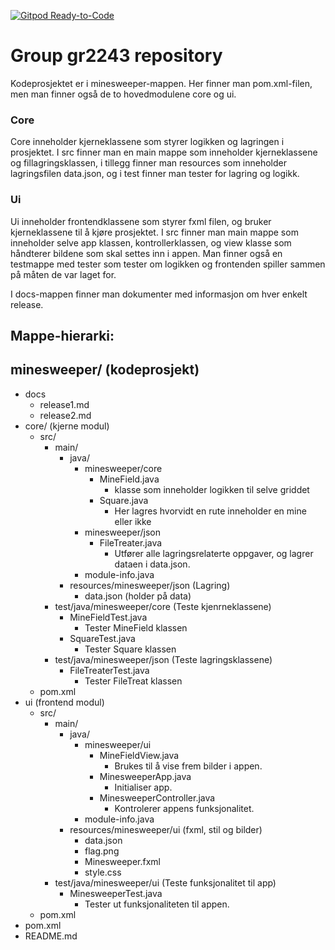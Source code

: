 [![Gitpod Ready-to-Code](https://img.shields.io/badge/Gitpod-Ready--to--Code-blue?logo=gitpod)](https://gitpod.stud.ntnu.no/#https://gitlab.stud.idi.ntnu.no/it1901/groups-2022/gr2243/gr2243) 

# Group gr2243 repository 

Kodeprosjektet er i minesweeper-mappen. Her finner man pom.xml-filen, men man finner også de to hovedmodulene core og ui. 

### Core
Core inneholder kjerneklassene som styrer logikken og lagringen i prosjektet. I src finner man en main mappe som inneholder kjerneklassene og fillagringsklassen, i tillegg finner man resources som inneholder lagringsfilen data.json, og i test finner man tester for lagring og logikk.

### Ui
Ui inneholder frontendklassene som styrer fxml filen, og bruker kjerneklassene til å kjøre prosjektet. I src finner man main mappe som inneholder selve app klassen, kontrollerklassen, og view klasse som håndterer bildene som skal settes inn i appen. Man finner også en testmappe med tester som tester om logikken og frontenden spiller sammen på måten de var laget for.

I docs-mappen finner man dokumenter med informasjon om hver enkelt release. 

## Mappe-hierarki:
minesweeper/ (kodeprosjekt)
-
- docs
    - release1.md
    - release2.md
- core/ (kjerne modul)
    - src/
        - main/
            - java/
                - minesweeper/core
                    - MineField.java
                        - klasse som inneholder logikken til selve griddet
                    - Square.java
                        - Her lagres hvorvidt en rute inneholder en mine eller ikke
                - minesweeper/json
                    - FileTreater.java
                        - Utfører alle lagringsrelaterte oppgaver, og lagrer dataen i data.json.
                - module-info.java
            - resources/minesweeper/json (Lagring)
                - data.json (holder på data)
        - test/java/minesweeper/core (Teste kjenrneklassene)
            - MineFieldTest.java
                - Tester MineField klassen
            - SquareTest.java
                - Tester Square klassen
        - test/java/minesweeper/json (Teste lagringsklassene)
            - FileTreaterTest.java
                - Tester FileTreat klassen
    - pom.xml
- ui (frontend modul)
    - src/
        - main/
            - java/
                - minesweeper/ui
                    - MineFieldView.java
                        - Brukes til å vise frem bilder i appen.
                    - MinesweeperApp.java
                        - Initialiser app.
                    - MinesweeperController.java
                        - Kontrolerer appens funksjonalitet.
                - module-info.java
            - resources/minesweeper/ui (fxml, stil og bilder)
                - data.json
                - flag.png
                - Minesweeper.fxml
                - style.css
        - test/java/minesweeper/ui (Teste funksjonalitet til app)
            - MinesweeperTest.java
                - Tester ut funksjonaliteten til appen.
    - pom.xml
- pom.xml
- README.md
